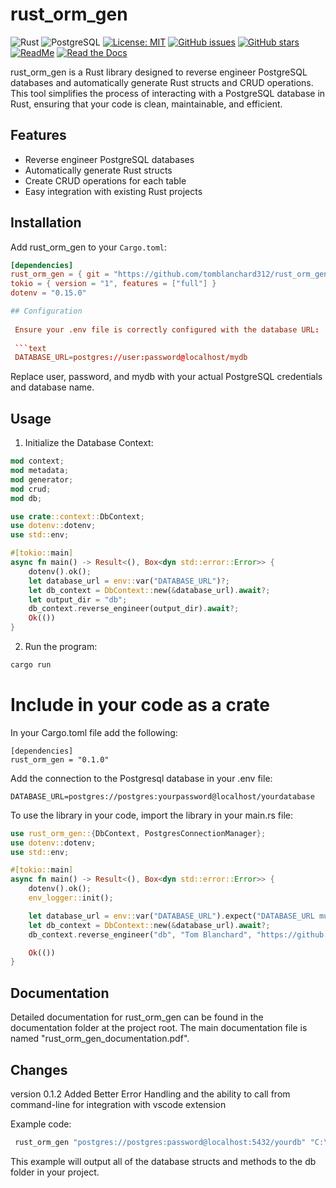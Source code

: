 # rust_orm_gen

![Rust](https://img.shields.io/badge/rust-%23000000.svg?style=for-the-badge&logo=rust&logoColor=white)
![PostgreSQL](https://img.shields.io/badge/PostgreSQL-316192?style=for-the-badge&logo=postgresql&logoColor=white)
[![License: MIT](https://img.shields.io/badge/License-MIT-yellow.svg)](https://opensource.org/licenses/MIT)
[![GitHub issues](https://img.shields.io/github/issues/tomblanchard312/rust_orm_gen)](https://github.com/tomblanchard312/rust_orm_gen/issues)
[![GitHub stars](https://img.shields.io/github/stars/tomblanchard312/rust_orm_gen)](https://github.com/tomblanchard312/rust_orm_gen/stargazers)
[![ReadMe](https://img.shields.io/badge/ReadMe-018EF5?logo=readme&logoColor=fff)](https://github.com/tomblanchard312/rust_orm_gen/readme.md)
[![Read the Docs](https://img.shields.io/badge/Read%20the%20Docs-8CA1AF?logo=readthedocs&logoColor=fff)](https://github.com/tomblanchard312/rust_orm_gen/documentation/rust_orm_gen_documentation.pdf)

rust_orm_gen is a Rust library designed to reverse engineer PostgreSQL databases and automatically generate Rust structs and CRUD operations. This tool simplifies the process of interacting with a PostgreSQL database in Rust, ensuring that your code is clean, maintainable, and efficient.

## Features

- Reverse engineer PostgreSQL databases
- Automatically generate Rust structs
- Create CRUD operations for each table
- Easy integration with existing Rust projects

## Installation

Add rust_orm_gen to your `Cargo.toml`:

```toml
[dependencies]
rust_orm_gen = { git = "https://github.com/tomblanchard312/rust_orm_gen.git" }
tokio = { version = "1", features = ["full"] }
dotenv = "0.15.0"

## Configuration
 
 Ensure your .env file is correctly configured with the database URL:
 
 ```text
 DATABASE_URL=postgres://user:password@localhost/mydb
 ```

 Replace user, password, and mydb with your actual PostgreSQL credentials and database name.

## Usage

1. Initialize the Database Context:

```rust
mod context;
mod metadata;
mod generator;
mod crud;
mod db;

use crate::context::DbContext;
use dotenv::dotenv;
use std::env;

#[tokio::main]
async fn main() -> Result<(), Box<dyn std::error::Error>> {
    dotenv().ok();
    let database_url = env::var("DATABASE_URL")?;
    let db_context = DbContext::new(&database_url).await?;
    let output_dir = "db";
    db_context.reverse_engineer(output_dir).await?;
    Ok(())
}
```

2. Run the program:

```sh
cargo run
```

# Include in your code as a crate

In your Cargo.toml file add the following:

```text
[dependencies]
rust_orm_gen = "0.1.0"
```

Add the connection to the Postgresql database in your .env file:

```text
DATABASE_URL=postgres://postgres:yourpassword@localhost/yourdatabase
```

To use the library in your code, import the library in your main.rs file:

```rust
use rust_orm_gen::{DbContext, PostgresConnectionManager};
use dotenv::dotenv;
use std::env;

#[tokio::main]
async fn main() -> Result<(), Box<dyn std::error::Error>> {
    dotenv().ok();
    env_logger::init();

    let database_url = env::var("DATABASE_URL").expect("DATABASE_URL must be set");
    let db_context = DbContext::new(&database_url).await?;
    db_context.reverse_engineer("db", "Tom Blanchard", "https://github.com/tomblanchard312/rust_orm_gen").await?;

    Ok(())
}
```

## Documentation

 Detailed documentation for rust_orm_gen can be found in the documentation folder at the project root. The main documentation file is named "rust_orm_gen_documentation.pdf".

## Changes

version 0.1.2 Added Better Error Handling and the ability to call from command-line for integration with vscode extension

Example code:

```sh
 rust_orm_gen "postgres://postgres:password@localhost:5432/yourdb" "C:\GitProjects\rust\rustsample\db"
```

This example will output all of the database structs and methods to the db folder in your project.
